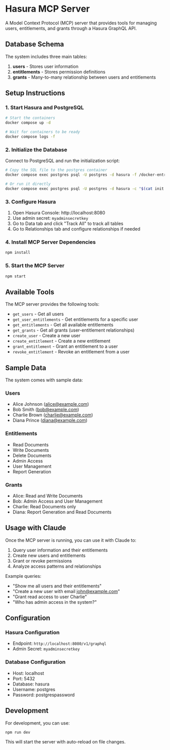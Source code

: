 # Hasura MCP Server

A Model Context Protocol (MCP) server that provides tools for managing users, entitlements, and grants through a Hasura GraphQL API.

## Database Schema

The system includes three main tables:

1. **users** - Stores user information
2. **entitlements** - Stores permission definitions
3. **grants** - Many-to-many relationship between users and entitlements

## Setup Instructions

### 1. Start Hasura and PostgreSQL

```bash
# Start the containers
docker compose up -d

# Wait for containers to be ready
docker compose logs -f
```

### 2. Initialize the Database

Connect to PostgreSQL and run the initialization script:

```bash
# Copy the SQL file to the postgres container
docker compose exec postgres psql -U postgres -d hasura -f /docker-entrypoint-initdb.d/init.sql

# Or run it directly
docker compose exec postgres psql -U postgres -d hasura -c "$(cat init.sql)"
```

### 3. Configure Hasura

1. Open Hasura Console: http://localhost:8080
2. Use admin secret: `myadminsecretkey`
3. Go to Data tab and click "Track All" to track all tables
4. Go to Relationships tab and configure relationships if needed

### 4. Install MCP Server Dependencies

```bash
npm install
```

### 5. Start the MCP Server

```bash
npm start
```

## Available Tools

The MCP server provides the following tools:

- `get_users` - Get all users
- `get_user_entitlements` - Get entitlements for a specific user
- `get_entitlements` - Get all available entitlements
- `get_grants` - Get all grants (user-entitlement relationships)
- `create_user` - Create a new user
- `create_entitlement` - Create a new entitlement
- `grant_entitlement` - Grant an entitlement to a user
- `revoke_entitlement` - Revoke an entitlement from a user

## Sample Data

The system comes with sample data:

### Users
- Alice Johnson (alice@example.com)
- Bob Smith (bob@example.com)
- Charlie Brown (charlie@example.com)
- Diana Prince (diana@example.com)

### Entitlements
- Read Documents
- Write Documents
- Delete Documents
- Admin Access
- User Management
- Report Generation

### Grants
- Alice: Read and Write Documents
- Bob: Admin Access and User Management
- Charlie: Read Documents only
- Diana: Report Generation and Read Documents

## Usage with Claude

Once the MCP server is running, you can use it with Claude to:

1. Query user information and their entitlements
2. Create new users and entitlements
3. Grant or revoke permissions
4. Analyze access patterns and relationships

Example queries:
- "Show me all users and their entitlements"
- "Create a new user with email john@example.com"
- "Grant read access to user Charlie"
- "Who has admin access in the system?"

## Configuration

### Hasura Configuration
- Endpoint: `http://localhost:8080/v1/graphql`
- Admin Secret: `myadminsecretkey`

### Database Configuration
- Host: localhost
- Port: 5432
- Database: hasura
- Username: postgres
- Password: postgrespassword

## Development

For development, you can use:

```bash
npm run dev
```

This will start the server with auto-reload on file changes.